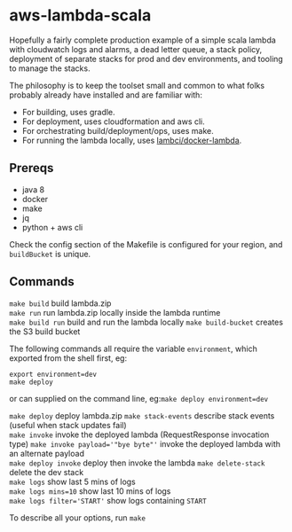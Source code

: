 # aws-lambda-scala

Hopefully a fairly complete production example of a simple scala lambda with cloudwatch logs and alarms, a dead letter queue, a stack policy, deployment of separate stacks for prod and dev environments, and tooling to manage the stacks.

The philosophy is to keep the toolset small and common to what folks probably already have installed and are familiar with:
* For building, uses gradle.
* For deployment, uses cloudformation and aws cli.
* For orchestrating build/deployment/ops, uses make.
* For running the lambda locally, uses [lambci/docker-lambda](https://github.com/lambci/docker-lambda).

## Prereqs

* java 8
* docker
* make
* jq
* python + aws cli

Check the config section of the Makefile is configured for your region, and `buildBucket` is unique.

## Commands

`make build` build lambda.zip  
`make run` run lambda.zip locally inside the lambda runtime   
`make build run` build and run the lambda locally
`make build-bucket` creates the S3 build bucket

The following commands all require the variable `environment`, which exported from the shell first, eg:
```
export environment=dev
make deploy
```
or can supplied on the command line, eg:`make deploy environment=dev` 

`make deploy` deploy lambda.zip
`make stack-events` describe stack events (useful when stack updates fail)  
`make invoke` invoke the deployed lambda (RequestResponse invocation type)
`make invoke payload='"bye byte"'` invoke the deployed lambda with an alternate payload  
`make deploy invoke` deploy then invoke the lambda
`make delete-stack` delete the dev stack  
`make logs` show last 5 mins of logs  
`make logs mins=10` show last 10 mins of logs  
`make logs filter='START'` show logs containing `START`

To describe all your options, run `make`